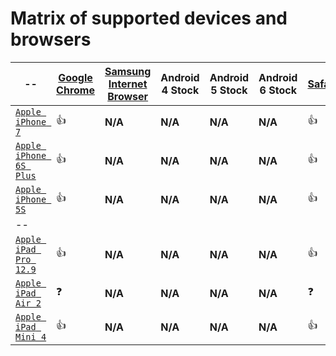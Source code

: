# Matrix of supported devices and browsers
-- | [Google Chrome](https://en.wikipedia.org/wiki/Google_Chrome) | [Samsung Internet Browser](https://en.wikipedia.org/wiki/Samsung_Internet_for_Android) | Android 4 Stock | Android 5 Stock | Android 6 Stock | [Safari](https://en.wikipedia.org/wiki/Safari_(web_browser)) | [UC Browser](https://en.wikipedia.org/wiki/UC_Browser)
------------ | ------------- | -------------- | ------------- | -------------- | ------------- | -------------- | ------------- 
[`Apple iPhone 7`](http://www.gsmarena.com/apple_iphone_7-8064.php) | :+1: | __N/A__ | __N/A__ | __N/A__ | __N/A__ | :+1: | __N/A__
[`Apple iPhone 6S Plus`](http://www.gsmarena.com/apple_iphone_6s_plus-7243.php) | :+1: | __N/A__ | __N/A__ | __N/A__ | __N/A__ | :+1: | __N/A__
[`Apple iPhone 5S`](http://www.gsmarena.com/apple_iphone_5s-5685.php) | :+1: | __N/A__ | __N/A__ | __N/A__ | __N/A__ | :+1: | __N/A__
-- | | | | | | | | 
[`Apple iPad Pro 12.9`](http://www.gsmarena.com/apple_ipad_pro_12_9-8717.php) | :+1: | __N/A__ | __N/A__ | __N/A__ | __N/A__ | :+1: | __N/A__
[`Apple iPad Air 2`](http://www.gsmarena.com/apple_ipad_air_2-6742.php) | :question: | __N/A__ | __N/A__ | __N/A__ | __N/A__ | :question: | __N/A__
[`Apple iPad Mini 4`](http://www.gsmarena.com/apple_ipad_mini_4-7561.php) | :+1: | __N/A__ | __N/A__ | __N/A__ | __N/A__ | :+1: | __N/A__